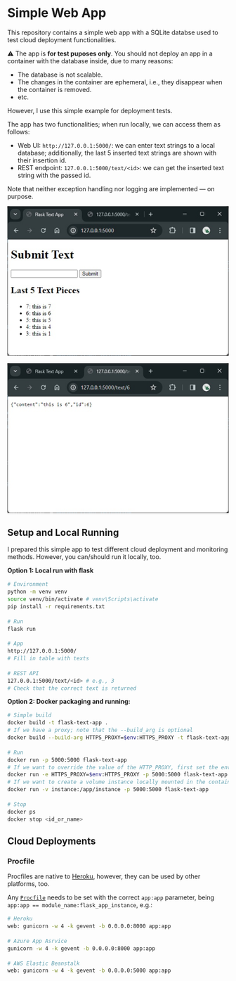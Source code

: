 # Simple Web App

This repository contains a simple web app with a SQLite databse used to test cloud deployment functionalities.

:warning: The app is **for test puposes only**. You should not deploy an app in a container with the database inside, due to many reasons:

- The database is not scalable.
- The changes in the container are ephemeral, i.e., they disappear when the container is removed.
- etc.

However, I use this simple example for deployment tests.

The app has two functionalities; when run locally, we can access them as follows:

- Web UI: `http://127.0.0.1:5000/`: we can enter text strings to a local database; additionally, the last 5 inserted text strings are shown with their insertion id.
- REST endpoint: `127.0.0.1:5000/text/<id>`: we can get the inserted text string with the passed id.

Note that neither exception handling nor logging are implemented &mdash; on purpose.

![Simple Web App: Insert entries to a DB](./assets/simple_web_app_db.jpg)

![Simple Web App: REAST API call](./assets/simple_web_app_rest.jpg)

## Setup and Local Running

I prepared this simple app to test different cloud deployment and monitoring methods. However, you can/should run it locally, too.

**Option 1: Local run with flask**

```bash
# Environment
python -m venv venv
source venv/bin/activate # venv\Scripts\activate
pip install -r requirements.txt

# Run
flask run

# App
http://127.0.0.1:5000/
# Fill in table with texts

# REST API
127.0.0.1:5000/text/<id> # e.g., 3
# Check that the correct text is returned
```

**Option 2: Docker packaging and running:**

```bash
# Simple build
docker build -t flask-text-app .
# If we have a proxy; note that the --build_arg is optional
docker build --build-arg HTTPS_PROXY=$env:HTTPS_PROXY -t flask-text-app .

# Run
docker run -p 5000:5000 flask-text-app
# If we want to override the value of the HTTP_PROXY, first set the environment variable, then:
docker run -e HTTPS_PROXY=$env:HTTPS_PROXY -p 5000:5000 flask-text-app
# If we want to create a volume instance locally mounted in the contained; that's where the DB is saved by default
docker run -v instance:/app/instance -p 5000:5000 flask-text-app

# Stop
docker ps
docker stop <id_or_name>
```

## Cloud Deployments

### Procfile

Procfiles are native to [Heroku](https://www.heroku.com/), however, they can be used by other platforms, too.

Any [`Procfile`](./Procfile) needs to be set with the correct `app:app` parameter, being `app:app == module_name:flask_app_instance`, e.g.:

```bash
# Heroku
web: gunicorn -w 4 -k gevent -b 0.0.0.0:8000 app:app

# Azure App Asrvice
gunicorn -w 4 -k gevent -b 0.0.0.0:8000 app:app

# AWS Elastic Beanstalk
web: gunicorn -w 4 -k gevent -b 0.0.0.0:5000 app:app
```


